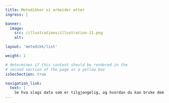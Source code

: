 ```yaml
---
title: Metodikker vi arbeider etter
ingress: |

banner:
  image:
    src: /illustrations/illustration-11.png
    alt:

layout: 'metodikk/list'

weight: 1

# determines if this content should be rendered in the
# second section of the page as a yellow box
isSecSection: true

navigation_link:
  text: |
    Se hva slags data som er tilgjengelig, og hvordan du kan bruke dem riktig
---
```

